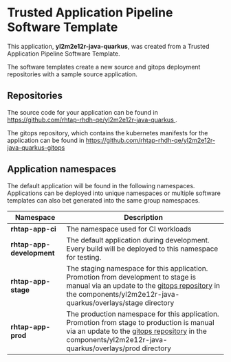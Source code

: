# Trusted Application Pipeline Software Template

This application, **yl2m2e12r-java-quarkus**, was created from a Trusted Application Pipeline Software Template.

The software templates create a new source and gitops deployment repositories with a sample source application. 

## Repositories

The source code for your application can be found in [https://github.com/rhtap-rhdh-qe/yl2m2e12r-java-quarkus ](https://github.com/rhtap-rhdh-qe/yl2m2e12r-java-quarkus ).
 
The gitops repository, which contains the kubernetes manifests for the application can be found in 
[https://github.com/rhtap-rhdh-qe/yl2m2e12r-java-quarkus-gitops ](https://github.com/rhtap-rhdh-qe/yl2m2e12r-java-quarkus-gitops ) 

## Application namespaces 

The default application will be found in the following namespaces. Applications can be deployed into unique namespaces or multiple software templates can also bet generated into the same group namespaces.  

|  Namespace   |  Description   |  
| -------- | -------- |
| **rhtap-app-ci** | The namespace used for CI workloads |
| **rhtap-app-development** | The default application during development. Every build will be deployed to this namespace for testing. |
| **rhtap-app-stage** | The staging namespace for this application. Promotion from development to stage is manual via an update to the [gitops repository](https://github.com/rhtap-rhdh-qe/yl2m2e12r-java-quarkus-gitops ) in the components/yl2m2e12r-java-quarkus/overlays/stage directory |
| **rhtap-app-prod** | The production namespace for this application. Promotion from stage to production is manual via an update to the [gitops repository](https://github.com/rhtap-rhdh-qe/yl2m2e12r-java-quarkus-gitops ) in the components/yl2m2e12r-java-quarkus/overlays/prod directory |